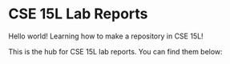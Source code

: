 # CSE 15L Lab Reports
Hello world! Learning how to make a repository in CSE 15L!

This is the hub for CSE 15L lab reports. You can find them below:

